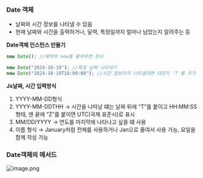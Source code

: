 ### Date 객체

- 날짜와 시간 정보를 나타낼 수 있음
- 현재 날짜와 시간을 출력하거나, 달력, 특정일까지 얼마나 남았는지 알려주는 등

**Date객체 인스턴스 만들기**

```jsx
new Date(); //예약어 new를 붙여주면 된다
```

```jsx
new Date("2024-10-19"); //특정 날짜 나타내기
new Date("2024-10-19T18:00:00"); //시간 정보까지 나타낼려면 대문자 'T'를 추가
```

**Js날짜, 시간 입력방식**

1. YYYY-MM-DD형식
2. YYYY-MM-DDTHH → 시간을 나따날 떄는 날짜 뒤에 “T”를 붙이고 HH:MM:SS 형태, 맨 끝에 “Z”를 붙이면 UTC(국제 표준시)로 표시
3. MM/DD/YYYY → 연도를 마지막에 나타나고 싶을 떄 사용
4. 이름 형식 → January처럼 전체를 사용하거나 Jan으로 줄여서 사용 가능, 요일을 함께 작성 가능

### Date객체의 메서드

![image.png](https://prod-files-secure.s3.us-west-2.amazonaws.com/2f55a9cc-5ec8-4d85-8eda-6b865ba9835a/2c935862-d637-4b1f-b56a-1538b7f49b3e/image.png)
